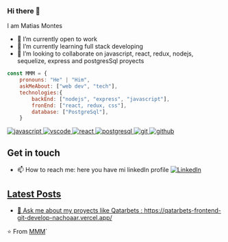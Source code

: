 ### Hi there 👋

I am Matias Montes

- 🔭 I’m currently open to work
- 🌱 I’m currently learning full stack developing
- 👯 I’m looking to collaborate on javascript, react, redux, nodejs, sequelize, express and postgresSql proyects



```javascript
const MMM = {
    pronouns: "He" | "Him",
    askMeAbout: ["web dev", "tech"],
    technologies:{
        backEnd: ["nodejs", "express", "javascript"],
        fronEnd: ["react, redux, css"],
        database: ["PostgreSql"],
    }
```

<a href="https://github.com/matiasmanuelmontes/"><img src="https://img.shields.io/badge/JS-f5f542.svg?style=for-the-badge&logo=javascript&logoColor=f5f542&labelColor=ffffff" alt="javascript">
<img src="https://img.shields.io/badge/vscode-blue.svg?style=for-the-badge&logo=visual-studio-code&labelColor=ffffff&logoColor=blue" alt="vscode">
<img src="https://img.shields.io/badge/react-61DAFB.svg?style=for-the-badge&logo=react&logoColor=61DAFB&labelColor=ffffff" alt="react">
<img src="https://img.shields.io/badge/postgresql-6566ba.svg?style=for-the-badge&logo=postgresql&logoColor=6566ba&labelColor=ffffff" alt="postgresql">
<img src="https://img.shields.io/badge/git-F05032.svg?style=for-the-badge&logo=git&logoColor=F05032&labelColor=ffffff" alt="git">
<img src="https://img.shields.io/badge/github-black.svg?style=for-the-badge&logo=github&logoColor=black&labelColor=ffffff" alt="github">    
</a>

## Get in touch

- 📫 How to reach me: here you have mi linkedIn profile  <a href="https://www.linkedin.com/in/matias-montes-866b42134/"><img src="https://img.shields.io/badge/LinkedIn--_.svg?style=social&logo=linkedin" alt="LinkedIn">

## Latest Posts

- 💬 Ask me about my proyects like Qatarbets : https://qatarbets-frontend-git-develop-nachoaar.vercel.app/


⭐️ From [MMM](https://github.com/matiasmanuelmontes)`

